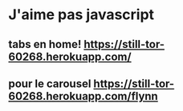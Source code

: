 # J'aime pas javascript

## tabs en home! https://still-tor-60268.herokuapp.com/

## pour le carousel https://still-tor-60268.herokuapp.com/flynn
